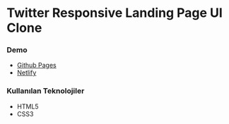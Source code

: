 #  Twitter Responsive Landing Page UI Clone

### Demo
* [Github Pages](https://mustafadalga.github.io/twitter-ui-clone/)
* [Netlify](https://twitter-landing-page.netlify.app/)


### Kullanılan Teknolojiler
 * HTML5  
* CSS3  
